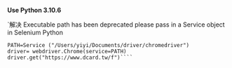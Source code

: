 **Use Python 3.10.6**

`解决 Executable path has been deprecated please pass in a Service object in Selenium Python
```from selenium.webdriver.chrome.service import Service
PATH=Service ("/Users/yiyi/Documents/driver/chromedriver")
driver= webdriver.Chrome(service=PATH)
driver.get("https://www.dcard.tw/f")````